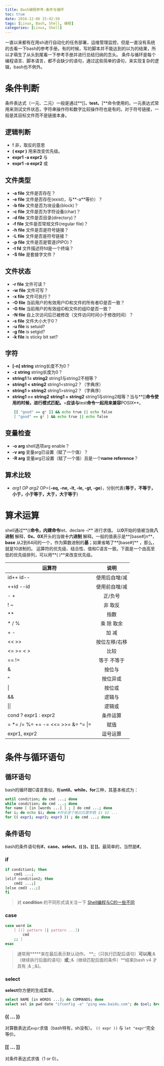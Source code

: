 ```yaml
---
title: Bash编程参考-条件与循环
toc: true
date: 2016-12-06 15:42:58
tags: [Linux, Bash, Shell, 编程]
categories: [Linux, Shell]
---
```

一直以来都有在用sh进行自动化的任务部署，运维管理监控，但是一直没有系统的去看一下bash的参考手册。有的时候，写的脚本并不能达到的以为的结果，所以才萌生了从头到尾看一下参考手册并进行总结归纳的念头。
条件与循环是每个编程语言、脚本语言，都不会缺少的语句，通过这些简单的语句，来实现复杂的逻辑，bash也不例外。
<!--more-->
# 条件判断
条件表达式（一元、二元）一般是通过**[[**、**test**、**[**命令使用的。一元表达式常用来测试文件状态，字符串操作符和数字比较操作符也是有的。对于符号链接，一般是其目标文件而不是链接本身。
## 逻辑判断
- **!** 非，取反的意思
- **( expr )** 用来改变优先级。
- **expr1 -a expr2** 与
- **expr1 -o expr2** 或
## 文件类型
- **-a file** 文件是否存在？
- **-e file** 文件是否存在(exist)，与**-a**等价）？
- **-b file** 文件是否为块设备(block)？
- **-c file** 文件是否为字符设备(char)？
- **-d file** 文件是否目录(directory)？
- **-f file** 文件是否常规文件(regular file)？
- **-h file** 文件是否是符号链接？
- **-L file** 文件是否是符号链接？
- **-p file** 文件是否是管道(PIPO)？
- **-t fd** 文件描述符fd是一个终端？
- **-S file** 是套接字文件？

## 文件状态
- **-r file** 文件可读？
- **-w file** 文件可写？
- **-x file** 文件可执行？
- **-O file** 当前用户的有效用户ID和文件的所有者ID是否一致？
- **-G file** 当前用户的有效组ID和文件的组ID是否一致？
- **-N file** 自上次访问后已被修改（文件访问时间小于修改时间）？
- **-s file** 文件大小大于0？
- **-u file** is setuid?
- **-g file** is setgid?
- **-k file** is sticky bit set?

## 字符
- **[-n] string**	string长度不为0？
- **-z string**	string长度为0？
- **string1 != string2** string1与string2不相等？
- **string1 < string2** string1<string2？（字典序）
- **string1 > string2** string1>string2？（字典序）
- **string1 == string2** **string1 = string2**	string1与string2相等？当与**[[**命令使用的时候，进行模式匹配。**=**应该与**test**命令一起用来兼容**POSIX**。
```sh
    [[ "good" == g* ]] && echo true || echo false  
    [ "good" == g* ] && echo true || echo false
```

## 变量检查
- **-o arg**	shell选项arg enable？
- **-v arg**	变量arg已设置（赋了一个值）？
- **-R arg**	变量arg已设置（赋了一个值）且是一个**name reference**？

## 算术比较
- *arg1 OP arg2*	OP={**-eq, -ne, -lt, -le, -gt, -ge**}，分别代表{**等于，不等于，小于，小于等于，大于，大于等于**}

# 算术运算
shell通过**((**命令，内建命令**let、declare -i** 进行求值。
以**0**开始的值被当做**八进制** 解释，**0x、0X**开头的当做**十六进制** 解释。一般的值表示是**[base#]n**，**base** 从2到64间的一个，作为算数进制的**基**；如果省略了**[base#]** ，那么，就是10进制的。
运算符的优先级、结合性、值和C语言一致。下面是一个由高至低的优先级排列，可以用**( )**来改变优先级。

| 运算符        | 说明  |  
| ---------- | :-----:|  
|id++ id-- |使用后自增/减 |  
|++id --id |使用前自增/减 |  
|- + | 正/负号|  
|! ~ | 非 取反|  
|** | 指数|  
|* / % | 乘 除 取余 |  
|+ - | 加 减|  
|<< >> | 按位左移/右移|  
|<= >= < > | 比较|  
|== != | 等于 不等于|  
|& | 按位与|  
|^ | 按位异或|  
|&#124; | 按位或|  
|&& | 逻辑与|  
|&#124;&#124; |逻辑或 |  
|cond ? expr1 : expr2 | 条件运算|  
|= *= /= %= += -= <<= >>= &= ^= &#124;=| 赋值|  
|expr1, expr2|逗号运算|  

# 条件与循环语句
## 循环语句
bash的循环跟C语言类似，有**until、while、for**三种，其基本格式为：
```sh
until condition; do cmd ...; done
while condition; do cmd ...; done
for name [ [in [words ...] ] ; ] do cmd ...; done
for i; do echo $i; done	#将会逐个输出位置参数 $1 $2 ...
for (( expr1; expr2; expr3 )) ; do cmd ...; done
```
## 条件语句
bash的条件语句有**if、case、select、(( ))、[[ ]]**。最简单的，当然是**if**。
### if
```sh
if condition1; then
    cmd1 ...;
[elif condition2; then
    cmd2 ...;]
[else cmd3 ...;]
fi
```
>对 **condition** 的不同形式请关注一下 [Shell编程与C的一些不同](/2016/11/13/Shell编程与C的一些不同/)

### case
```sh
case word in 
    [ [(] pattern [| pattern ...]) 
        cmd
	;; ] 
esac
```
> 通常用**\***来在最后表示默认动作。
> **;;（只执行匹配后语句）**可以用**;&（继续执行后面的语句）**或**;;&（继续匹配后面的条件）**结束[bash v4 才具有 ;& ;;&]。

### select
**select**你方便的生成菜单。
```sh
select NAME [in WORDS ...]; do COMMANDS; done
select sel in pwd date "ifconfig -a" "ping www.baidu.com"; do $sel; break; done
```
### (( ... ))
对算数表达式`expr`求值（bash特有，sh没有）。
`(( expr ))` 与 `let "expr"`完全等价。
### [[ ... ]]
对条件表达式求值（1 or 0）。
